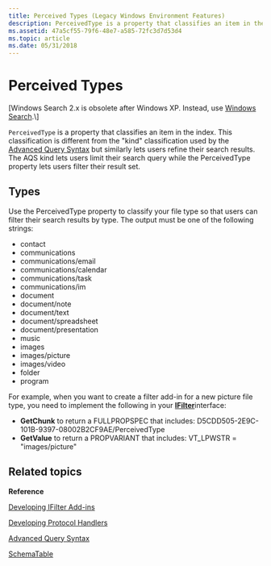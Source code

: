 ```yaml
---
title: Perceived Types (Legacy Windows Environment Features)
description: PerceivedType is a property that classifies an item in the index.
ms.assetid: 47a5cf55-79f6-48e7-a585-72fc3d7d53d4
ms.topic: article
ms.date: 05/31/2018
---
```


# Perceived Types

\[Windows Search 2.x is obsolete after Windows XP. Instead, use [Windows Search](https://msdn.microsoft.com/library/aa965362(VS.85).aspx).\]

`PerceivedType` is a property that classifies an item in the index. This classification is different from the "kind" classification used by the [Advanced Query Syntax](-search-2x-wds-aqsreference.md) but similarly lets users refine their search results. The AQS kind lets users limit their search query while the PerceivedType property lets users filter their result set.

## Types

Use the PerceivedType property to classify your file type so that users can filter their search results by type. The output must be one of the following strings:

-   contact
-   communications
-   communications/email
-   communications/calendar
-   communications/task
-   communications/im
-   document
-   document/note
-   document/text
-   document/spreadsheet
-   document/presentation
-   music
-   images
-   images/picture
-   images/video
-   folder
-   program

For example, when you want to create a filter add-in for a new picture file type, you need to implement the following in your [**IFilter**](https://docs.microsoft.com/windows/desktop/api/filter/nn-filter-ifilter)interface:

-   **GetChunk** to return a FULLPROPSPEC that includes: D5CDD505-2E9C-101B-9397-08002B2CF9AE/PerceivedType
-   **GetValue** to return a PROPVARIANT that includes: VT\_LPWSTR = "images/picture"

## Related topics

<dl> <dt>

**Reference**
</dt> <dt>

[Developing IFilter Add-ins](-search-2x-wds-ifilteraddins.md)
</dt> <dt>

[Developing Protocol Handlers](-search-2x-wds-phaddins.md)
</dt> <dt>

[Advanced Query Syntax](-search-2x-wds-aqsreference.md)
</dt> <dt>

[SchemaTable](-search-2x-wds-schematable.md)
</dt> </dl>

 

 




